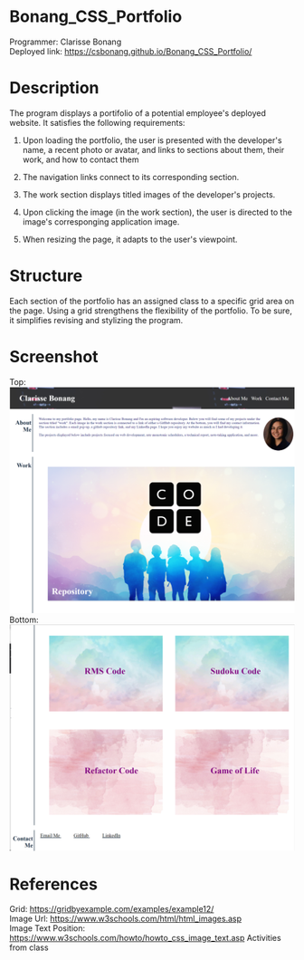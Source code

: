 # Bonang_CSS_Portfolio
Programmer: Clarisse Bonang <br/>
Deployed link: https://csbonang.github.io/Bonang_CSS_Portfolio/

# Description 
The program displays a portifolio of a potential employee's deployed website. It satisfies the following requirements: 

1.  Upon loading the portfolio, the user is presented with the  developer's name, a recent photo or avatar, and links to sections about them, their work, and how to contact them

2. The navigation links connect to its corresponding section. 

3. The work section displays titled images of the developer's projects. 

4. Upon clicking the image (in the work section), the user is directed to the image's corresponging application image. 

5. When resizing the page, it adapts to the user's viewpoint. 


# Structure 
Each section of the portfolio has an assigned class to a specific grid area on the page. 
Using a grid strengthens the flexibility of the portfolio. To be sure, it simplifies revising and stylizing the program.  

# Screenshot 
Top: ![Page1](https://github.com/csbonang/Bonang_CSS_Portfolio/blob/main/images/snapshot_1.PNG)
Bottom: ![Page2](https://github.com/csbonang/Bonang_CSS_Portfolio/blob/main/images/snapshot_2.PNG)
# References
Grid: 
https://gridbyexample.com/examples/example12/ <br/>
Image Url: 
https://www.w3schools.com/html/html_images.asp<br/>
Image Text Position: 
https://www.w3schools.com/howto/howto_css_image_text.asp
Activities from class 
